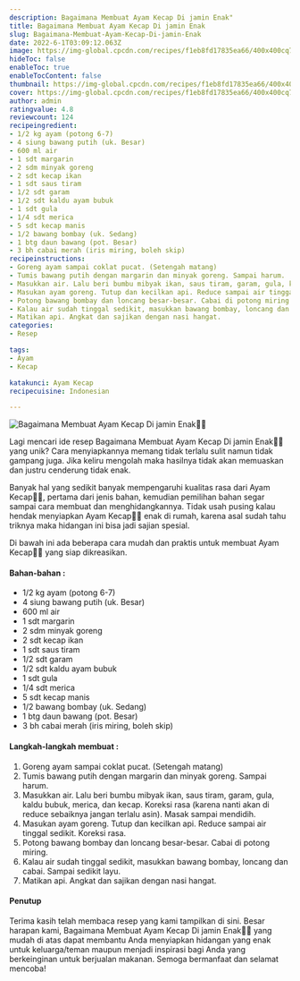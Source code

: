 ```yaml
---
description: Bagaimana Membuat Ayam Kecap Di jamin Enak"
title: Bagaimana Membuat Ayam Kecap Di jamin Enak
slug: Bagaimana-Membuat-Ayam-Kecap-Di-jamin-Enak
date: 2022-6-1T03:09:12.063Z
image: https://img-global.cpcdn.com/recipes/f1eb8fd17835ea66/400x400cq70/photo.jpg
hideToc: false
enableToc: true
enableTocContent: false
thumbnail: https://img-global.cpcdn.com/recipes/f1eb8fd17835ea66/400x400cq70/photo.jpg
cover: https://img-global.cpcdn.com/recipes/f1eb8fd17835ea66/400x400cq70/photo.jpg
author: admin
ratingvalue: 4.8
reviewcount: 124
recipeingredient:
- 1/2 kg ayam (potong 6-7)
- 4 siung bawang putih (uk. Besar)
- 600 ml air
- 1 sdt margarin
- 2 sdm minyak goreng
- 2 sdt kecap ikan
- 1 sdt saus tiram
- 1/2 sdt garam
- 1/2 sdt kaldu ayam bubuk
- 1 sdt gula
- 1/4 sdt merica
- 5 sdt kecap manis
- 1/2 bawang bombay (uk. Sedang)
- 1 btg daun bawang (pot. Besar)
- 3 bh cabai merah (iris miring, boleh skip)
recipeinstructions:
- Goreng ayam sampai coklat pucat. (Setengah matang)
- Tumis bawang putih dengan margarin dan minyak goreng. Sampai harum.
- Masukkan air. Lalu beri bumbu mibyak ikan, saus tiram, garam, gula, kaldu bubuk, merica, dan kecap. Koreksi rasa (karena nanti akan di reduce sebaiknya jangan terlalu asin). Masak sampai mendidih.
- Masukan ayam goreng. Tutup dan kecilkan api. Reduce sampai air tinggal sedikit. Koreksi rasa.
- Potong bawang bombay dan loncang besar-besar. Cabai di potong miring.
- Kalau air sudah tinggal sedikit, masukkan bawang bombay, loncang dan cabai. Sampai sedikit layu.
- Matikan api. Angkat dan sajikan dengan nasi hangat.
categories:
- Resep

tags:
- Ayam
- Kecap

katakunci: Ayam Kecap
recipecuisine: Indonesian

---
```


![Bagaimana Membuat Ayam Kecap Di jamin Enak👩‍🍳](https://img-global.cpcdn.com/recipes/f1eb8fd17835ea66/400x400cq70/photo.jpg)

Lagi mencari ide resep Bagaimana Membuat Ayam Kecap Di jamin Enak👩‍🍳 yang unik? Cara menyiapkannya memang tidak terlalu sulit namun tidak gampang juga. Jika keliru mengolah maka hasilnya tidak akan memuaskan dan justru cenderung tidak enak.

Banyak hal yang sedikit banyak mempengaruhi kualitas rasa dari Ayam Kecap👩‍🍳, pertama dari jenis bahan, kemudian pemilihan bahan segar sampai cara membuat dan menghidangkannya. Tidak usah pusing kalau hendak menyiapkan Ayam Kecap👩‍🍳 enak di rumah, karena asal sudah tahu triknya maka hidangan ini bisa jadi sajian spesial.

Di bawah ini ada beberapa cara mudah dan praktis untuk membuat Ayam Kecap👩‍🍳 yang siap dikreasikan.

<!--inarticleads1-->

#### Bahan-bahan :

- 1/2 kg ayam (potong 6-7)
- 4 siung bawang putih (uk. Besar)
- 600 ml air
- 1 sdt margarin
- 2 sdm minyak goreng
- 2 sdt kecap ikan
- 1 sdt saus tiram
- 1/2 sdt garam
- 1/2 sdt kaldu ayam bubuk
- 1 sdt gula
- 1/4 sdt merica
- 5 sdt kecap manis
- 1/2 bawang bombay (uk. Sedang)
- 1 btg daun bawang (pot. Besar)
- 3 bh cabai merah (iris miring, boleh skip)

<!--inarticleads2-->

#### Langkah-langkah membuat :

1. Goreng ayam sampai coklat pucat. (Setengah matang)
1. Tumis bawang putih dengan margarin dan minyak goreng. Sampai harum.
1. Masukkan air. Lalu beri bumbu mibyak ikan, saus tiram, garam, gula, kaldu bubuk, merica, dan kecap. Koreksi rasa (karena nanti akan di reduce sebaiknya jangan terlalu asin). Masak sampai mendidih.
1. Masukan ayam goreng. Tutup dan kecilkan api. Reduce sampai air tinggal sedikit. Koreksi rasa.
1. Potong bawang bombay dan loncang besar-besar. Cabai di potong miring.
1. Kalau air sudah tinggal sedikit, masukkan bawang bombay, loncang dan cabai. Sampai sedikit layu.
1. Matikan api. Angkat dan sajikan dengan nasi hangat.

#### Penutup

Terima kasih telah membaca resep yang kami tampilkan di sini. Besar harapan kami, Bagaimana Membuat Ayam Kecap Di jamin Enak👩‍🍳 yang mudah di atas dapat membantu Anda menyiapkan hidangan yang enak untuk keluarga/teman maupun menjadi inspirasi bagi Anda yang berkeinginan untuk berjualan makanan. Semoga bermanfaat dan selamat mencoba!